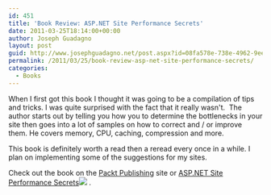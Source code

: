 ```yaml
---
id: 451
title: 'Book Review: ASP.NET Site Performance Secrets'
date: 2011-03-25T18:14:00+00:00
author: Joseph Guadagno
layout: post
guid: http://www.josephguadagno.net/post.aspx?id=08fa578e-738e-4962-9ee7-2e2681aac3c9
permalink: /2011/03/25/book-review-asp-net-site-performance-secrets/
categories:
  - Books
---
```

When I first got this book I thought it was going to be a compilation of tips and tricks. I was quite surprised with the fact that it really wasn't.  The author starts out by telling you how you to determine the bottlenecks in your site then goes into a lot of samples on how to correct and / or improve them. He covers memory, CPU, caching, compression and more.  

This book is definitely worth a read then a reread every once in a while. I plan on implementing some of the suggestions for my sites.

Check out the book on the [Packt Publishing](https://www.packtpub.com/asp-net-site-performance-secrets/book) site or [ASP.NET Site Performance Secrets](http://www.amazon.com/gp/product/1849690685/ref=as_li_ss_tl?ie=UTF8&tag=beyondthebasic0e&linkCode=as2&camp=1789&creative=390957&creativeASIN=1849690685)![](http://www.assoc-amazon.com/e/ir?t=&l=as2&o=1&a=1849690685) .